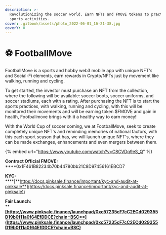 ```yaml
---
description: >-
  Revolutionizing the soccer world. Earn NFTs and FMOVE tokens to practice
  sports activities.
cover: .gitbook/assets/photo_2022-06-01_16-21-38.jpg
coverY: 0
---
```


# ⚽ FootballMove

FootballMove is a sports and hobby web3 mobile app with unique NFT's and Social-Fi elements, earn rewards in Crypto/NFTs just by movement like walking, running and cycling.

To get started, the investor must purchase an NFT from the collection, where the following will be available: soccer boots, soccer uniforms, and soccer stadiums, each with a rating. After purchasing the NFT is to start the sports practices, with walking, running and cycling, with this will be monitored their movements and will be earning token $FMOVE and gain in health, Footballmove brings with it a healthy way to earn money!

With the World Cup of soccer coming, we at FootballMove, seek to create completely unique NFT's and reminding memories of national factors, with this each sport season that has, we will launch unique NFT's, where they can be made exchanges, enhancements and even mergers between them.

{% embed url="https://www.youtube.com/watch?v=C8CVDq9eS_Q" %}

**Contract Official FMOVE:**\
****0x1F461B82234b70b44780bb21C8D97456161EBCD7

**KYC:** \
****[**https://docs.pinksale.finance/important/kyc-and-audit-at-pinksale**](https://docs.pinksale.finance/important/kyc-and-audit-at-pinksale)\


**Fair Launch:** \
****[**https://www.pinksale.finance/launchpad/0xc57235cF7cC2ECd029355D19b0f11a0f64EfDDCE?chain=BSC**](https://www.pinksale.finance/launchpad/0xc57235cF7cC2ECd029355D19b0f11a0f64EfDDCE?chain=BSC)****



